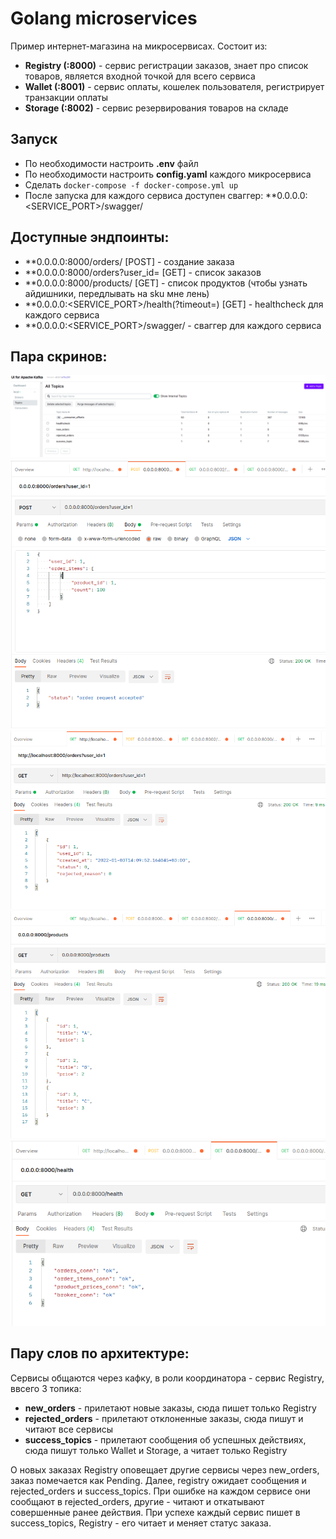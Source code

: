 # Golang microservices 

Пример интернет-магазина на микросервисах. Состоит из:
* **Registry (:8000)**  - сервис регистрации заказов, знает про список товаров, является входной точкой для всего сервиса
* **Wallet (:8001)** - сервис оплаты, кошелек пользователя, регистрирует транзакции оплаты
* **Storage (:8002)** - сервис резервирования товаров на складе

## Запуск
* По необходимости настроить **.env** файл
* По необходимости настроить **config.yaml** каждого микросервиса
* Сделать ```docker-compose -f docker-compose.yml up```
* После запуска для каждого сервиса доступен сваггер: **0.0.0.0:<SERVICE_PORT>/swagger/


## Доступные эндпоинты: 
* **0.0.0.0:8000/orders/ [POST] - создание заказа
* **0.0.0.0:8000/orders?user_id=<id> [GET] - список заказов
* **0.0.0.0:8000/products/ [GET] - список продуктов (чтобы узнать айдишники, передлывать на sku мне лень)
* **0.0.0.0:<SERVICE_PORT>/health(?timeout=<seconds>) [GET] - healthcheck для каждого сервиса
* **0.0.0.0:<SERVICE_PORT>/swagger/ - сваггер для каждого сервиса

## Пара скринов:
![Screenshot](report/topics.png)
![Screenshot](report/create_order.png)
![Screenshot](report/order_list.png)
![Screenshot](report/products.png)
![Screenshot](report/health.png)


## Пару слов по архитектуре:
Сервисы общаются через кафку, в роли координатора - сервис Registry, ввсего 3 топика:
- **new_orders** - прилетают новые заказы, сюда пишет только Registry
- **rejected_orders** - прилетают отклоненные заказы, сюда пишут и читают все сервисы
- **success_topics** - прилетают сообщения об успешных действиях, сюда пишут только Wallet и Storage, а читает только Registry

О новых заказах Registry оповещает другие сервисы через new_orders, заказ помечается как Pending. 
Далее, registry ожидает сообщения и rejected_orders и success_topics.
При ошибке на каждом сервисе они сообщают в rejected_orders, другие - читают и откатывают совершенные ранее действия.
При успехе каждый сервис пишет в success_topics, Registry - его читает и меняет статус заказа.